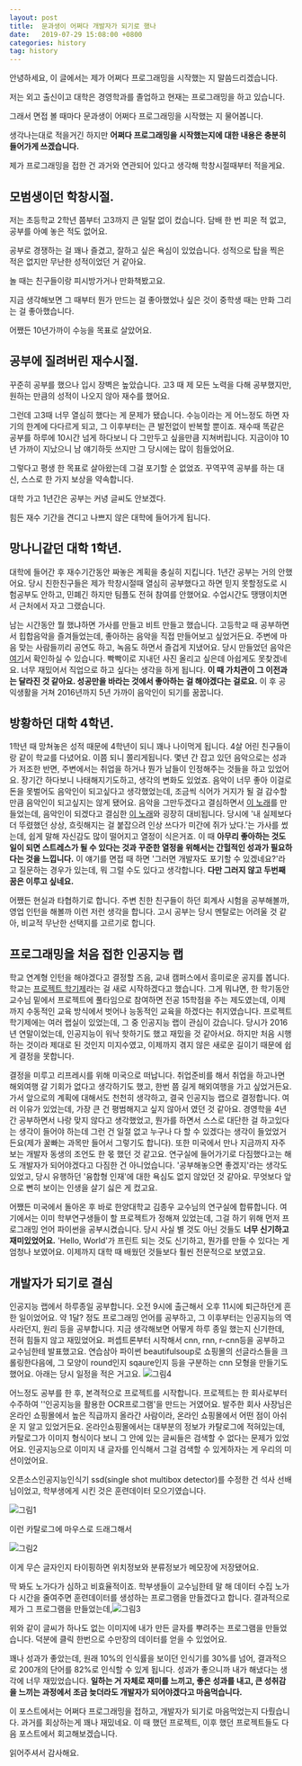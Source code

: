 ```yaml
---
layout: post
title:  문과생이 어쩌다 개발자가 되기로 했나
date:   2019-07-29 15:08:00 +0800
categories: history
tag: history
---
```




안녕하세요, 이 글에서는 제가 어쩌다 프로그래밍을 시작했는 지 말씀드리겠습니다.

저는 외고 출신이고 대학은 경영학과를 졸업하고 현재는 프로그래밍을 하고 있습니다.

그래서 면접 볼 때마다 문과생이 어쩌다 프로그래밍을 시작했는 지 물어봅니다.

생각나는대로 적을거긴 하지만 **어쩌다 프로그래밍을 시작했는지에 대한 내용은 충분히 들어가게 쓰겠습니다.**

제가 프로그래밍을 접한 건 과거와 연관되어 있다고 생각해 학창시절때부터 적을게요.

## 모범생이던 학창시절.

저는 초등학교 2학년 쯤부터 고3까지 큰 일탈 없이 컸습니다. 담배 한 번 피운 적 없고, 공부를 아예 놓은 적도 없어요.

공부로 경쟁하는 걸 꽤나 즐겼고, 잘하고 싶은 욕심이 있었습니다. 성적으로 탑을 찍은 적은 없지만 무난한 성적이었던 거 같아요.

놀 때는 친구들이랑 피시방가거나 만화책봤고요. 

지금 생각해보면 그 때부터 뭔가 만드는 걸 좋아했었나 싶은 것이 중학생 때는 만화 그리는 걸 좋아했습니다. 

어쨌든 10년가까이 수능을 목표로 살았어요. 

## 공부에 질려버린 재수시절.

꾸준히 공부를 했으나 입시 장벽은 높았습니다. 고3 때 제 모든 노력을 다해 공부했지만, 원하는 만큼의 성적이 나오지 않아 재수를 했어요.

그런데 고3때 너무 열심히 했다는 게 문제가 됐습니다. 수능이라는 게 어느정도 하면 자기의 한계에 다다르게 되고, 그 이후부터는 큰 발전없이 반복할 뿐이죠. 재수때 똑같은 공부를 하루에 10시간 넘게 하다보니 다 그만두고 싶을만큼 지쳐버립니다. 지금이야 10년 가까이 지났으니 남 얘기하듯 쓰지만 그 당시에는 많이 힘들었어요.

그렇다고 평생 한 목표로 살아왔는데 그걸 포기할 순 없었죠. 꾸역꾸역 공부를 하는 대신, 스스로 한 가지 보상을 약속합니다. 

대학 가고 1년간은 공부는 커녕 글씨도 안보겠다.

힘든 재수 기간을 견디고 나쁘지 않은 대학에 들어가게 됩니다. 

## 망나니같던 대학 1학년.

대학에 들어간 후 재수기간동안 짜놓은 계획을 충실히 지킵니다. 1년간 공부는 거의 안했어요. 당시 친한친구들은 제가 학창시절때  열심히 공부했다고 하면 믿지 못할정도로 시험공부도 안하고, 민폐긴 하지만 팀플도 전혀 참여를 안했어요. 수업시간도 땡땡이치면서 근처에서 자고 그랬습니다.

남는 시간동안 뭘 했냐하면 가사를 만들고 비트 만들고 했습니다. 고등학교 때 공부하면서 힙합음악을 즐겨들었는데, 좋아하는 음악을 직접 만들어보고 싶었거든요. 주변에 마음 맞는 사람들끼리 공연도 하고, 녹음도 하면서 즐겁게 지냈어요. 당시 만들었던 음악은 [여기](https://soundcloud.com/geun-won-lim)서 확인하실 수 있습니다. 빡빡이로 지내던 사진 올리고 싶은데 아쉽게도 못찾겠네요. 너무 재밌어서 직업으로 하고 싶다는 생각을 하게 됩니다. **이 때 가치관이 그 이전과는 달라진 것 같아요. 성공만을 바라는 것에서 좋아하는 걸 해야겠다는 걸로요.** 이 후 공익생활을 거쳐 2016년까지 5년 가까이 음악인이 되기를 꿈꿉니다.

## 방황하던 대학 4학년.

 1학년 때 망쳐놓은 성적 때문에 4학년이 되니 꽤나 나이먹게 됩니다. 4살 어린 친구들이랑 같이 학교를 다녔어요. 이쯤 되니 쫄리게됩니다. 몇년 간 잡고 있던 음악으로는 성과가 저조한 반면, 주변에서는 취업을 하거나 뭔가 남들이 인정해주는 것들을 하고 있었어요. 장기간 하다보니 나태해지기도하고, 생각의 변화도 있었죠. 음악이 너무 좋아 이걸로 돈을 못벌어도 음악인이 되고싶다고 생각했었는데, 조금씩 식어가 거지가 될 걸 감수할만큼 음악인이 되고싶지는 않게 됐어요. 음악을 그만두겠다고 결심하면서 [이 노래](https://soundcloud.com/geun-won-lim/stendon09)를 만들었는데, 음악인이 되겠다고 결심한 [이 노래](https://soundcloud.com/geun-won-lim/stendon02)와 굉장히 대비됩니다. 당시에 '내 실제보다 더 뚜렸했던 상상, 흐릿해지는 걸 붙잡으려 인상 쓰다가 미간에 쥐가 났다.'는 가사를 썼는데, 쉽게 말해 자신감도 많이 떨어지고 열정이 식은거죠. 이 때 **아무리 좋아하는 것도 일이 되면 스트레스가 될 수 있다는 것과 꾸준한 열정을 위해서는 간헐적인 성과가 필요하다는 것을 느낍니다.** 이 얘기를 면접 때 하면 '그러면 개발자도 포기할 수 있겠네요?'라고 질문하는 경우가 있는데, 뭐 그럴 수도 있다고 생각합니다. **다만 그러지 않고 두번째 꿈은 이루고 싶네요.** 

 어쨌든 현실과 타협하기로 합니다. 주변 친한 친구들이 하던 회계사 시험을 공부해볼까, 영업 인턴을 해볼까 이런 저런 생각을 합니다. 고시 공부는 당시 멘탈로는 어려울 것 같아, 비교적 무난한 선택지를 고르기로 합니다.

## 프로그래밍을 처음 접한 인공지능 랩

학교 연계형 인턴을 해야겠다고 결정할 즈음, 교내 캠퍼스에서 흥미로운 공지를 봅니다. 학교는 [프로젝트 학기제](http://hbl.hanyang.ac.kr/curriculum/projectTermSystem.php)라는 걸 새로 시작하겠다고 했습니다. 그게 뭐냐면, 한 학기동안 교수님 밑에서 프로젝트에 풀타임으로 참여하면 전공 15학점을 주는 제도였는데, 이제까지 수동적인 교육 방식에서 벗어나 능동적인 교육을 하겠다는 취지였습니다. 프로젝트 학기제에는 여러 랩실이 있었는데, 그 중 인공지능 랩이 관심이 갔습니다. 당시가 2016년 연말이었는데, 인공지능이 워낙 핫하기도 했고 재밌을 것 같아서요. 하지만 처음 시행하는 것이라 제대로 된 것인지 미지수였고, 이제까지 겪지 않은 새로운 길이기 때문에 쉽게 결정을 못합니다. 

결정을 미루고 리프레시를 위해 미국으로 떠납니다. 취업준비를 해서 취업을 하고나면 해외여행 갈 기회가 없다고 생각하기도 했고, 한번 쯤 길게 해외여행을 가고 싶었거든요. 가서 앞으로의 계획에 대해서도 천천히 생각하고, 결국 인공지능 랩으로 결정합니다. 여러 이유가 있었는데, 가장 큰 건 평범해지고 싶지 않아서 였던 것 같아요. 경영학을 4년간 공부하면서 나랑 맞지 않다고 생각했었고, 뭔가를 하면서 스스로 대단한 걸 하고있다는 생각이 들어야 하는데 그런 건 일절 없고 누구나 다 할 수 있겠다는 생각이 들었었거든요(제가 꿀빠는 과목만 들어서 그렇기도 합니다). 또한 미국에서 만나 지금까지 자주 보는 개발자 동생의 조언도 한 몫 했던 것 같고요. 연구실에 들어가기로 다짐했다고는 해도 개발자가 되어야겠다고 다짐한 건 아니었습니다. '공부해놓으면 좋겠지'라는 생각도 있었고, 당시 유행하던 '융합형 인재'에 대한 욕심도 없지 않았던 것 같아요. 무엇보다 앞으로 뻔히 보이는 인생을 살기 싫은 게 컸고요.

어쨌든 미국에서 돌아온 후 바로 한양대학교 김종우 교수님의 연구실에 합류합니다. 여기에서는 이미 학부연구생들이 할 프로젝트가 정해져 있었는데, 그걸 하기 위해 먼저 프로그래밍 언어 파이썬을 공부시켰습니다. 당시 사실 별 것도 아닌 것들도 **너무 신기하고 재미있었어요.** 'Hello, World'가 프린트 되는 것도 신기하고, 뭔가를 만들 수 있다는 게 엄청나 보였어요. 이제까지 대학 때 배웠던 것들보다 훨씬 전문적으로 보였고요.

## 개발자가 되기로 결심

인공지능 랩에서 하루종일 공부합니다. 오전 9시에 출근해서 오후 11시에 퇴근하던게 흔한 일이었어요. 약 1달? 정도 프로그래밍 언어를 공부하고, 그 이후부터는 인공지능의 역사라던지, 원리 등을 공부합니다. 지금 생각해보면 어떻게 하루 종일 했는지 신기한데, 전혀 힘들지 않고 재밌었어요. 퍼셉트론부터 시작해서 cnn, rnn, r-cnn등을 공부하고 교수님한테 발표했고요. 연습삼아 파이썬 beautifulsoup로 쇼핑몰의 선글라스들을 크롤링한다음에, 그 모양이 round인지 sqaure인지 등을 구분하는 cnn 모형을 만들기도 했어요. 아래는 당시 일정을 적은 거고요. ![그림4](/Users/junksound/blog/inDlife.github.io/img/history1/그림4.jpeg)

어느정도 공부를 한 후, 본격적으로 프로젝트를 시작합니다. 프로젝트는 한 회사로부터 수주하여 ''인공지능을 활용한 OCR프로그램'을 만드는 거였어요. 발주한 회사 사장님은 온라인 쇼핑몰에서 높은 직급까지 올라간 사람이라, 온라인 쇼핑몰에서 어떤 점이 아쉬운 지 알고 있었거든요. 온라인쇼핑몰에서는 대부분의 정보가 카탈로그에 적혀있는데, 카탈로그가 이미지 형식이다 보니 그 안에  있는 글씨들은 검색할 수 없다는 문제가 있었어요. 인공지능으로 이미지 내 글자를 인식해서 그걸 검색할 수 있게하자는 게 우리의 미션이었어요.

오픈소스인공지능인식기 ssd(single shot multibox detector)를 수정한 건 석사 선배님이었고, 학부생에게 시킨 것은 훈련데이터 모으기였습니다.

![그림1](/Users/junksound/blog/inDlife.github.io/img/history1/그림1.png)

이런 카탈로그에 마우스로 드래그해서

![그림2](/Users/junksound/blog/inDlife.github.io/img/history1/그림2.png)

이게 무슨 글자인지 타이핑하면 위치정보와 분류정보가 메모장에 저장됐어요.

딱 봐도 노가다가 심하고 비효율적이죠. 학부생들이 교수님한테 말 해 데이터 수집 노가다 시간을 줄여주면 훈련데이터를 생성하는 프로그램을 만들겠다고 합니다. 결과적으로 제가 그 프로그램을 만들었는데,![그림3](/Users/junksound/blog/inDlife.github.io/img/history1/그림3.png)

위와 같이 글씨가 하나도 없는 이미지에 내가 만든 글자를 뿌려주는 프로그램을 만들었습니다. 덕분에 클릭 한번으로 수만장의 데이터를 얻을 수 있었어요.

꽤나 성과가 좋았는데, 원래 10%의 인식률을 보이던 인식기를 30%를 넘어, 결과적으로 200개의 단어를 82%로 인식할 수 있게 됩니다. 성과가 좋으니까 내가 해냈다는 생각에 너무 재밌었습니다. **일하는 거 자체로 재미를 느끼고, 좋은 성과를 내고, 큰 성취감을 느끼는 과정에서 조금 늦더라도 개발자가 되어야겠다고 마음먹습니다.**

이 포스트에서는 어쩌다 프로그래밍을 접하고, 개발자가 되기로 마음먹었는지 다뤘습니다. 과거를 회상하는게 꽤나 재밌네요. 이 때 했던 프로젝트, 이후 했던 프로젝트들도 다음 포스트에서 회고해보겠습니다.

읽어주셔서 감사해요.
